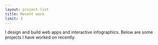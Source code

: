 ```yaml
---
layout: project-list
title: Recent work
limit: 3
---
```


I design and build web apps and interactive infographics. Below are some projects I have worked on recently.

